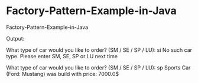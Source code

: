 # Factory-Pattern-Example-in-Java
Factory-Pattern-Example-in-Java

Output:

What type of car would you like to order? (SM / SE / SP / LU): si
No such car type.
Please enter SM, SE, SP or LU next time

What type of car would you like to order? (SM / SE / SP / LU): sp
Sports Car (Ford: Mustang) was build with price: 7000.0$
